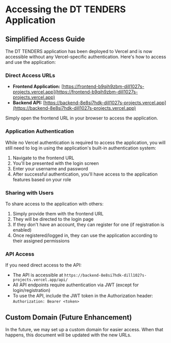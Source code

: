 # Accessing the DT TENDERS Application

## Simplified Access Guide

The DT TENDERS application has been deployed to Vercel and is now accessible without any Vercel-specific authentication. Here's how to access and use the application:

### Direct Access URLs

- **Frontend Application:** [https://frontend-b9qih9zbm-dill1027s-projects.vercel.app](https://frontend-b9qih9zbm-dill1027s-projects.vercel.app)
- **Backend API:** [https://backend-8e8si7hdk-dill1027s-projects.vercel.app](https://backend-8e8si7hdk-dill1027s-projects.vercel.app)

Simply open the frontend URL in your browser to access the application.

### Application Authentication

While no Vercel authentication is required to access the application, you will still need to log in using the application's built-in authentication system:

1. Navigate to the frontend URL
2. You'll be presented with the login screen
3. Enter your username and password
4. After successful authentication, you'll have access to the application features based on your role

### Sharing with Users

To share access to the application with others:

1. Simply provide them with the frontend URL
2. They will be directed to the login page
3. If they don't have an account, they can register for one (if registration is enabled)
4. Once registered/logged in, they can use the application according to their assigned permissions

### API Access

If you need direct access to the API:

- The API is accessible at `https://backend-8e8si7hdk-dill1027s-projects.vercel.app/api/`
- All API endpoints require authentication via JWT (except for login/registration)
- To use the API, include the JWT token in the Authorization header: `Authorization: Bearer <token>`

## Custom Domain (Future Enhancement)

In the future, we may set up a custom domain for easier access. When that happens, this document will be updated with the new URLs.
